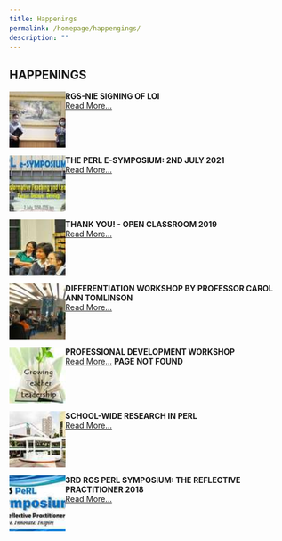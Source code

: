 ```yaml
---
title: Happenings
permalink: /homepage/happengings/
description: ""
---
```

## HAPPENINGS

<img src="/images/hap1.jpg" style="width:20%" align=left>

**RGS-NIE SIGNING OF LOI**<br>
[Read More...](/rgs-perl-happenings/rgsnie-loi/)
<br clear=left>

<img src="/images/hap2.jpg" style="width:20%" align=left>

**THE PERL E-SYMPOSIUM: 2ND JULY 2021**<br>
[Read More...](https://sites.google.com/rafflesgirlssch.edu.sg/perlsymposium2021)
<br clear=left>

<img src="/images/hap3.jpg" style="width:20%" align=left>

**THANK YOU! - OPEN CLASSROOM 2019**<br>
[Read More...](/rgs-perl-happenings/ty-openclassroom/)
<br clear=left>

<img src="/images/hap4.jpg" style="width:20%" align=left>

**DIFFERENTIATION WORKSHOP BY PROFESSOR CAROL ANN TOMLINSON**<br>
[Read More...](/rgs-perl-happenings/differentiation-workshop/)
<br clear=left>

<img src="/images/hap5.jpg" style="width:20%" align=left>

**PROFESSIONAL DEVELOPMENT WORKSHOP**<br>
[Read More...](https://www-rgs-edu-sg-admin.cwp.sg/rgsperl/consultancy/workshops) **PAGE NOT FOUND**
<br clear=left>

<img src="/images/hap6.jpg" style="width:20%" align=left>

**SCHOOL-WIDE RESEARCH IN PERL**<br>
[Read More...](/research/Overview/perl-swr/)
<br clear=left>

<img src="/images/hap7.jpg" style="width:20%" align=left>

**3RD RGS PERL SYMPOSIUM: THE REFLECTIVE PRACTITIONER 2018**<br>
[Read More...](https://www.rgs.edu.sg/rgsperl/symposium-2018)